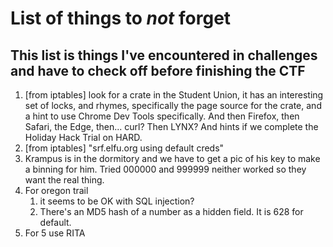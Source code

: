 # List of things to _not_ forget

## This list is things I've encountered in challenges and have to check off before finishing the CTF

1. [from iptables] look for a crate in the Student Union, it has an interesting set of locks, and rhymes, specifically the page source for the crate, and a hint to use Chrome Dev Tools specifically. And then Firefox, then Safari, the Edge, then... curl? Then LYNX? And hints if we complete the Holiday Hack Trial on HARD.
1. [from iptables] "srf.elfu.org using default creds"
1. Krampus is in the dormitory and we have to get a pic of his key to make a binning for him. Tried 000000 and 999999 neither worked so they want the real thing.
1. For oregon trail
    1. it seems to be OK with SQL injection?
    1. There's an MD5 hash of a number as a hidden field. It is 628 for default.
1. For 5 use RITA